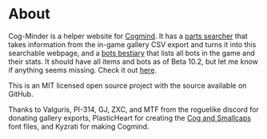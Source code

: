 # About
Cog-Minder is a helper website for [Cogmind](https://www.gridsagegames.com/cogmind/). It has a [parts searcher](https://noemica.github.io/cog-minder/parts.html) that takes information from the in-game gallery CSV export and turns it into this searchable webpage, and a [bots bestiary](https://noemica.github.io/cog-minder/bots.html) that lists all bots in the game and their stats. It should have all items and bots as of Beta 10.2, but let me know if anything seems missing. Check it out [here](https://noemica.github.io/cog-minder/).

This is an MIT licensed open source project with the source available on GitHub.

Thanks to Valguris, PI-314, GJ, ZXC, and MTF from the roguelike discord for donating gallery exports, PlasticHeart for creating the [Cog and Smallcaps](https://github.com/plhx/cogfont) font files, and Kyzrati for making Cogmind.
